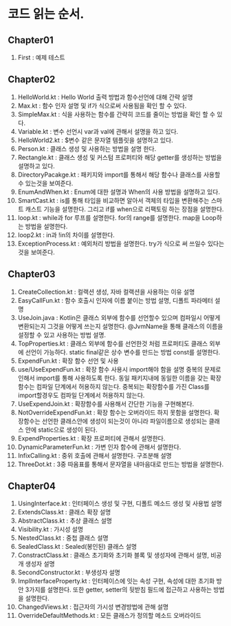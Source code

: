 # 코드 읽는 순서.

## Chapter01

1. First : 예제 테스트

## Chapter02

1. HelloWorld.kt : Hello World 출력 방법과 함수선언에 대해 간략 설명
2. Max.kt : 함수 인자 설명 및 if가 식으로써 사용됨을 확인 할 수 있다.
3. SimpleMax.kt : 식을 사용하는 함수를 간략히 코드를 줄이는 방법을 확인 할 수 있다.
4. Variable.kt : 변수 선언시 var과 val에 관해서 설명을 하고 있다.
5. HelloWorld2.kt : $변수 같은 문자열 템플릿을 설명하고 있다.
6. Person.kt : 클래스 생성 및 사용하는 방법을 설명 한다.
7. Rectangle.kt : 클래스 생성 및 커스텀 프로퍼티와 해당 getter를 생성하는 방법을 설명하고 있다.
8. DirectoryPacakge.kt : 패키지와 import를 통해서 해당 함수나 클래스를 사용할 수 있는것을 보여준다.
9. EnumAndWhen.kt : Enum에 대한 설명과 When의 사용 방법을 설명하고 있다.
10. SmartCast.kt : is를 통해 타입을 비교하면 알아서 객체의 타입을 변환해주는 스마트 캐스트 기능을 설명한다. 그리고 if를 when으로 리팩토링 하는 장점을 설명한다.
11. loop.kt : while과 for 루프를 설명한다. for의 range를 설명한다. map을 Loop하는 방법을 설명한다.
12. loop2.kt : in과 !in의 차이를 설명한다.
13. ExceptionProcess.kt : 예외처리 방법을 설명한다. try가 식으로 써 쓰일수 있다는 것을 보여준다.

## Chapter03

1. CreateCollection.kt : 컬랙션 생성, 자바 컬랙션을 사용하는 이유 설명
2. EasyCallFun.kt :  함수 호출시 인자에 이름 붙이는 방법 설명, 디폴트 파라메터 설명
3. UseJoin.java : Kotlin은 클래스 외부에 함수를 선언할수 있으며 컴파일시 어떻게 변환되는지 그것을 어떻게 쓰는지 설명한다. @JvmName을 통해 클래스의 이름을 설정할 수 있고 사용하는 방법 설명.
4. TopProperties.kt : 클래스 외부에 함수를 선언한것 처럼 프로퍼티도 클래스 외부에 선언이 가능하다. static final같은 상수 변수를 만드는 방법 const를 설명한다.
5. ExpendFun.kt : 확장 함수 선언 및 사용
6. use/UseExpendFun.kt : 확장 함수 사용시 import해야 함을 설명 중복의 문제로 인해서 import를 통해 사용하도록 한다. 동일 패키지내에 동일한 이름을 갖는 확장 함수는 컴파일 단계에서 허용하지 않는다. 중복되는 확장함수를 가진 Class를 import할경우도 컴파일 단계에서 허용하지 않는다.
7. UseExpendJoin.kt : 확장함수를 사용해서 간단한 기능을 구현해본다.
8. NotOverrideExpendFun.kt : 확장 함수는 오버라이드 하지 못함을 설명한다. 확장함수는 선언한 클래스안에 생성이 되는것이 아니라 파일이름으로 생성되는 클래스 안에 static으로 생성이 된다.
9. ExpendProperties.kt : 확장 프로퍼티에 관해서 설명한다.
10. DynamicParameterFun.kt : 가변 인자 함수에 관해서 설명한다.
11. InfixCalling.kt : 중위 호출에 관해서 설명한다. 구조분해 설명
12. ThreeDot.kt : 3중 따옴표를 통해서 문자열을 내마음대로 만드는 방법을 설명한다.

## Chapter04

1. UsingInterface.kt : 인터페이스 생성 및 구현, 디폴트 메소드 생성 및 사용법 설명
2. ExtendsClass.kt : 클래스 확장 설명
3. AbstractClass.kt : 추상 클래스 설명
4. Visibility.kt : 가시성 설명
5. NestedClass.kt : 중첩 클래스 설명
6. SealedClass.kt : Sealed(봉인된) 클래스 설명
7. ConstractClass.kt : 클래스 초기화와 초기화 블록 및 생성자에 관해서 설명, 비공개 생성자 설명
8. SecondConstructor.kt : 부생성자 설명
9. ImplInterfaceProperty.kt : 인터페이스에 잇는 속성 구현, 속성에 대한 초기화 방안 3가지를 설명한다. 또한 getter, setter의 뒷받침 필드에 접근하고 사용하는 방법을 설명한다.
10. ChangedViews.kt : 접근자의 가시성 변경방법에 관해 설명
11. OverrideDefaultMethods.kt : 모든 클래스가 정의할 메소드 오버라이드
